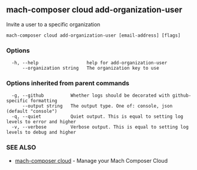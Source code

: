 ## mach-composer cloud add-organization-user

Invite a user to a specific organization

```
mach-composer cloud add-organization-user [email-address] [flags]
```

### Options

```
  -h, --help                  help for add-organization-user
      --organization string   The organization key to use
```

### Options inherited from parent commands

```
  -g, --github          Whether logs should be decorated with github-specific formatting
      --output string   The output type. One of: console, json (default "console")
  -q, --quiet           Quiet output. This is equal to setting log levels to error and higher
  -v, --verbose         Verbose output. This is equal to setting log levels to debug and higher
```

### SEE ALSO

* [mach-composer cloud](mach-composer_cloud.md)	 - Manage your Mach Composer Cloud

